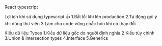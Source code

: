 React typescript 

Lợi ích khi sử dụng typescript 👍
1.Bắt lỗi khi lên production 
2.Tự động gợi ý khi dùng thư viện 
3.Làm cho code vững chắc hơn khi có thay đổi

Kiểu dữ liệu Types
1.Kiểu dữ liệu gốc do người định nghĩa 
2.Kiểu tùy chỉnh 
3.Union & intersection types 
4.Interface
5.Generics
